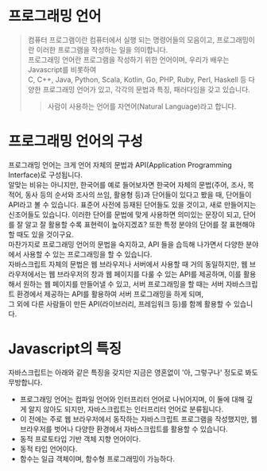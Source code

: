 # 프로그래밍 언어
> 컴퓨터 프로그램이란 컴퓨터에서 실행 되는 명령어들의 모음이고, 프로그래밍이란 이러한 프로그램을 작성하는 일을 의미합니다.  
> 프로그래밍 언어란 프로그램을 작성하기 위한 언어이며, 우리가 배우는 Javascript를 비롯하여  
> C, C++, Java, Python, Scala, Kotlin, Go, PHP, Ruby, Perl, Haskell 등 다양한 프로그래밍 언어가 있고, 각각의 문법과 특징, 패러다임을 갖고 있습니다.
> > 사람이 사용하는 언어를 자연어(Natural Language)라고 합니다.
# 프로그래밍 언어의 구성
프로그래밍 언어는 크게 언어 자체의 문법과 API(Application Programming Interface)로 구성됩니다.  
알맞는 비유는 아니지만, 한국어를 예로 들어보자면 한국어 자체의 문법(주어, 조사, 목적어, 동사 등의 순서와 조사의 쓰임, 활용형 등)과 단어들이 있다고 봤을 때,
단어들이 API라고 볼 수 있습니다. 표준어 사전에 등재된 단어들도 있을 것이고, 새로 만들어지는 신조어들도 있습니다. 이러한 단어를 문법에 맞게 사용하면 의미있는
문장이 되고, 단어를 잘 알고 잘 활용할 수록 표현력이 높아지겠죠? 또한 특정 분야의 단어를 잘 표현해야 할 때도 있을 것이구요.  
마찬가지로 프로그래밍 언어의 문법을 숙지하고, API 들을 습득해 나가면서 다양한 분야에서 사용할 수 있는 프로그래밍을 할 수 있습니다.  
자바스크립트 자체의 문법은 웹 브라우저나 서버에서 사용할 때 거의 동일하지만, 웹 브라우저에서는 웹 브라우저의 창과 웹 페이지를 다룰 수 있는 API를 제공하며,
이를 활용해서 원하는 웹 페이지를 만들어낼 수 있고, 서버 프로그래밍을 할 때는 서버 자바스크립트 환경에서 제공하는 API를 활용하여 서버 프로그래밍을 하게 되며,  
그 외에 다른 사람들이 만든 API(라이브러리, 프레임워크 등)를 함께 활용할 수 있습니다.  

# Javascript의 특징
자바스크립트는 아래와 같은 특징을 갖지만 지금은 영혼없이 '아, 그렇구나' 정도로 봐도 무방합니다.
- 프로그래밍 언어는 컴파일 언어와 인터프리터 언어로 나뉘어지며, 이 둘에 대해 깊게 알지 않아도 되지만, 자바스크립트는 인터프리터 언어로 분류됩니다.
- 이 전에는 주로 웹 브라우저에서 동작하는 자바스크립트 프로그램을 작성했지만, 웹 브라우저를 벗어나 다양한 환경에서 자바스크립트를 활용할 수 있습니다.
- 동적 프로토타입 기반 객체 지향 언어이다.
- 동적 타입 언어이다.
- 함수는 일급 객체이며, 함수형 프로그래밍이 가능하다.
